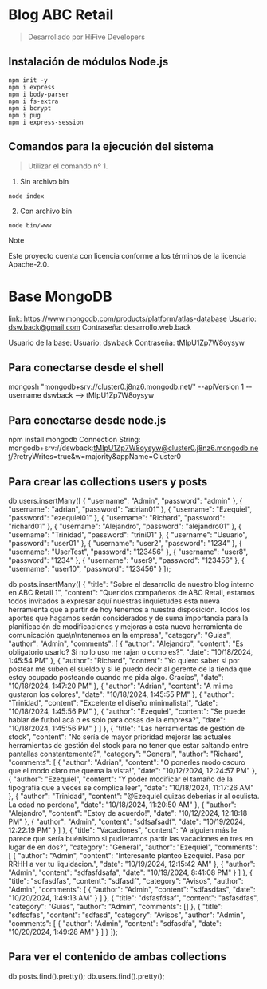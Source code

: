 # Blog ABC Retail 
> Desarrollado por HiFive Developers 

## Instalación de módulos Node.js 

````` 
npm init -y
npm i express
npm i body-parser
npm i fs-extra
npm i bcrypt
npm i pug
npm i express-session
````` 

## Comandos para la ejecución del sistema 
> Utilizar el comando nº 1. 

1. Sin archivo bin 

````` 
node index
````` 

2. Con archivo bin 

````` 
node bin/www
````` 

> [!NOTE] 
> Este proyecto cuenta con licencia conforme a los términos de la licencia Apache-2.0. 

# Base MongoDB

link: https://www.mongodb.com/products/platform/atlas-database
Usuario: dsw.back@gmail.com
Contraseña: desarrollo.web.back

Usuario de la base:
Usuario: dswback
Contraseña: tMIpU1Zp7W8oysyw

## Para conectarse desde el shell
mongosh "mongodb+srv://cluster0.j8nz6.mongodb.net/" --apiVersion 1 --username dswback
--> tMIpU1Zp7W8oysyw

## Para conectarse desde node.js
npm install mongodb
    Connection String: 
    mongodb+srv://dswback:tMIpU1Zp7W8oysyw@cluster0.j8nz6.mongodb.net/?retryWrites=true&w=majority&appName=Cluster0

## Para crear las collections users y posts

db.users.insertMany([
  { "username": "Admin", "password": "admin" },
  { "username": "adrian", "password": "adrian01" },
  { "username": "Ezequiel", "password": "ezequiel01" },
  { "username": "Richard", "password": "richard01" },
  { "username": "Alejandro", "password": "alejandro01" },
  { "username": "Trinidad", "password": "trini01" },
  { "username": "Usuario", "password": "user01" },
  { "username": "user2", "password": "1234" },
  { "username": "UserTest", "password": "123456" },
  { "username": "user8", "password": "1234" },
  { "username": "user9", "password": "123456" },
  { "username": "user10", "password": "123456" }
]);

db.posts.insertMany([
  {
    "title": "Sobre el desarrollo de nuestro blog interno en ABC Retail 1",
    "content": "Queridos compañeros de ABC Retail, estamos todos invitados a expresar aquí nuestras inquietudes esta nueva herramienta que a partir de hoy tenemos a nuestra disposición. Todos los aportes que hagamos serán considerados y de suma importancia para la planificación de modificaciones y mejoras a esta nueva herramienta de comunicación que\n\ntenemos en la empresa",
    "category": "Guias",
    "author": "Admin",
    "comments": [
      {
        "author": "Alejandro",
        "content": "Es obligatorio usarlo? Si no lo uso me rajan o como es?",
        "date": "10/18/2024, 1:45:54 PM"
      },
      {
        "author": "Richard",
        "content": "Yo quiero saber si por postear me suben el sueldo y si le puedo decir al gerente de la tienda que estoy ocupado posteando cuando me pida algo. Gracias",
        "date": "10/18/2024, 1:47:20 PM"
      },
      {
        "author": "Adrian",
        "content": "A mi me gustaron los colores",
        "date": "10/18/2024, 1:45:55 PM"
      },
      {
        "author": "Trinidad",
        "content": "Excelente el diseño minimalista!",
        "date": "10/18/2024, 1:45:56 PM"
      },
      {
        "author": "Ezequiel",
        "content": "Se puede hablar de futbol acá o es solo para cosas de la empresa?",
        "date": "10/18/2024, 1:45:56 PM"
      }
    ]
  },
  {
    "title": "Las herramientas de gestión de stock",
    "content": "No sería de mayor prioridad mejorar las actuales herramientas de gestión del stock para no tener que estar saltando entre pantallas constantemente?",
    "category": "General",
    "author": "Richard",
    "comments": [
      {
        "author": "Adrian",
        "content": "O ponerles modo oscuro que el modo claro me quema la vista!",
        "date": "10/12/2024, 12:24:57 PM"
      },
      {
        "author": "Ezequiel",
        "content": "Y poder modificar el tamaño de la tipografia que a veces se complica leer",
        "date": "10/18/2024, 11:17:26 AM"
      },
      {
        "author": "Trinidad",
        "content": "@Ezequiel quizas deberias ir al oculista. La edad no perdona",
        "date": "10/18/2024, 11:20:50 AM"
      },
      {
        "author": "Alejandro",
        "content": "Estoy de acuerdo!",
        "date": "10/12/2024, 12:18:18 PM"
      },
      {
        "author": "Admin",
        "content": "sdfsafsadf",
        "date": "10/19/2024, 12:22:19 PM"
      }
    ]
  },
  {
    "title": "Vacaciones",
    "content": "A alguien más le parece que sería buénisimo si pudieramos partir las vacaciones en tres en lugar de en dos?",
    "category": "General",
    "author": "Ezequiel",
    "comments": [
      {
        "author": "Admin",
        "content": "Interesante planteo Ezequiel. Pasa por RRHH a ver tu liquidacion.",
        "date": "10/19/2024, 12:15:42 AM"
      },
      {
        "author": "Admin",
        "content": "sdfasfdsafa",
        "date": "10/19/2024, 8:41:08 PM"
      }
    ]
  },
  {
    "title": "sdfasdfas",
    "content": "sdfasdf",
    "category": "Avisos",
    "author": "Admin",
    "comments": [
      {
        "author": "Admin",
        "content": "sdfasdfas",
        "date": "10/20/2024, 1:49:13 AM"
      }
    ]
  },
  {
    "title": "dsfasfdsaf",
    "content": "asfasdfas",
    "category": "Guias",
    "author": "Admin",
    "comments": []
  },
  {
    "title": "sdfsdfas",
    "content": "sdfasd",
    "category": "Avisos",
    "author": "Admin",
    "comments": [
      {
        "author": "Admin",
        "content": "sdfasdfa",
        "date": "10/20/2024, 1:49:28 AM"
      }
    ]
  }
]);

## Para ver el contenido de ambas collections

db.posts.find().pretty();
db.users.find().pretty();